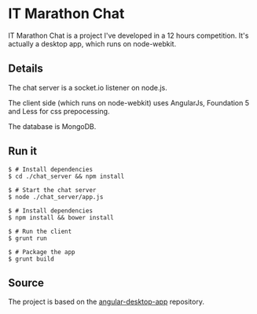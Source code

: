 # IT Marathon Chat

IT Marathon Chat is a project I've developed in a 12 hours competition. It's actually a desktop app, which runs on node-webkit.

## Details 

The chat server is a socket.io listener on node.js.

The client side (which runs on node-webkit) uses AngularJs, Foundation 5 and Less for css prepocessing.

The database is MongoDB.

## Run it

    $ # Install dependencies
    $ cd ./chat_server && npm install

    $ # Start the chat server
    $ node ./chat_server/app.js

    $ # Install dependencies
    $ npm install && bower install

    $ # Run the client
    $ grunt run

    $ # Package the app
    $ grunt build

## Source

The project is based on the [angular-desktop-app](https://github.com/jgrenon/angular-desktop-app) repository.
